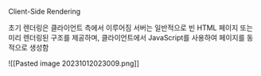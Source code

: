 Client-Side Rendering

초기 렌더링은 클라이언트 측에서 이루어짐
서버는 일반적으로 빈 HTML 페이지 또는 미리 렌더링된 구조를 제공하며, 클라이언트에서 JavaScript를 사용하여 페이지를 동적으로 생성함

![[Pasted image 20231012023009.png]]